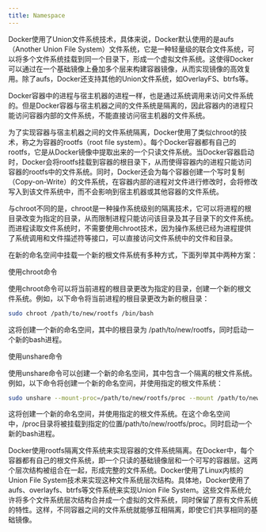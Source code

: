 ```yaml
---
title: Namespace
---
```


Docker使用了Union文件系统技术，具体来说，Docker默认使用的是aufs（Another Union File System）文件系统，它是一种轻量级的联合文件系统，可以将多个文件系统挂载到同一个目录下，形成一个虚拟文件系统。这使得Docker可以通过在一个基础镜像上叠加多个层来构建容器镜像，从而实现镜像的高效复用。除了aufs，Docker还支持其他的Union文件系统，如OverlayFS、btrfs等。



Docker容器中的进程与宿主机器的进程一样，也是通过系统调用来访问文件系统的。但是Docker容器与宿主机器之间的文件系统是隔离的，因此容器内的进程只能访问容器内部的文件系统，不能直接访问宿主机器的文件系统。


为了实现容器与宿主机器之间的文件系统隔离，Docker使用了类似chroot的技术，称之为容器的rootfs（root file system）。每个Docker容器都有自己的rootfs，它是从Docker镜像中提取出来的一个只读文件系统。当Docker容器启动时，Docker会将rootfs挂载到容器的根目录下，从而使得容器内的进程只能访问容器的rootfs中的文件系统。同时，Docker还会为每个容器创建一个写时复制（Copy-on-Write）的文件系统，在容器内部的进程对文件进行修改时，会将修改写入到该文件系统中，而不会影响到宿主机器或其他容器的文件系统。




与chroot不同的是，chroot是一种操作系统级别的隔离技术，它可以将进程的根目录改变为指定的目录，从而限制进程只能访问该目录及其子目录下的文件系统。而进程读取文件系统时，不需要使用chroot技术，因为操作系统已经为进程提供了系统调用和文件描述符等接口，可以直接访问文件系统中的文件和目录。










在新的命名空间中挂载一个新的根文件系统有多种方式，下面列举其中两种方案：



使用chroot命令

使用chroot命令可以将当前进程的根目录更改为指定的目录，创建一个新的根文件系统。例如，以下命令将当前进程的根目录更改为新的根目录：

```bash
sudo chroot /path/to/new/rootfs /bin/bash
```
这将创建一个新的命名空间，其中的根目录为 /path/to/new/rootfs，同时启动一个新的bash进程。



使用unshare命令

使用unshare命令可以创建一个新的命名空间，其中包含一个隔离的根文件系统。例如，以下命令将创建一个新的命名空间，并使用指定的根文件系统：

```bash
sudo unshare --mount-proc=/path/to/new/rootfs/proc --mount /path/to/new/rootfs /bin/bash
```
这将创建一个新的命名空间，并使用指定的根文件系统。在这个命名空间中，/proc目录将被挂载到指定的位置/path/to/new/rootfs/proc。同时启动一个新的bash进程。



Docker使用rootfs隔离文件系统来实现容器的文件系统隔离。在Docker中，每个容器都有自己的根文件系统，即一个只读的基础镜像层和一个可写的容器层。这两个层次结构被组合在一起，形成完整的文件系统。Docker使用了Linux内核的Union File System技术来实现这种文件系统层次结构。具体地，Docker使用了aufs、overlayfs、btrfs等文件系统来实现Union File System。这些文件系统允许将多个文件系统层次结构合并成一个虚拟的文件系统，同时保留了原有文件系统的特性。这样，不同容器之间的文件系统就能够互相隔离，即使它们共享相同的基础镜像。